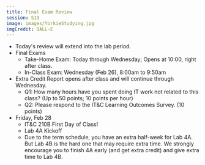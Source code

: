 ```yaml
---
title: Final Exam Review
session: S19
image: images/YorkieStudying.jpg
imgCredit: DALL-E 
---
```

* Today's review will extend into the lab period.
* Final Exams
    * Take-Home Exam: Today through Wednesday; Opens at 10:00, right after class.
    * In-Class Exam: Wednesday (Feb 26), 8:00am to 9:50am
* Extra Credit Report opens after class and will continue through Wednesday.
    * Q1: How many hours have you spent doing IT work not related to this class? (Up to 50 points; 10 points per hour)
    * Q2: Please respond to the IT&C Learning Outcomes Survey. (10 points)
* Friday, Feb 28
    * IT&C 210B First Day of Class!
    * Lab 4A Kickoff
    * Due to the term schedule, you have an extra half-week for Lab 4A. But Lab 4B is the hard one that may require extra time. We strongly encourage you to finish 4A early (and get extra credit) and give extra time to Lab 4B.
